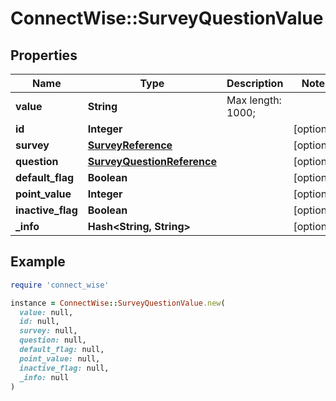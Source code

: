 # ConnectWise::SurveyQuestionValue

## Properties

| Name | Type | Description | Notes |
| ---- | ---- | ----------- | ----- |
| **value** | **String** |  Max length: 1000; |  |
| **id** | **Integer** |  | [optional] |
| **survey** | [**SurveyReference**](SurveyReference.md) |  | [optional] |
| **question** | [**SurveyQuestionReference**](SurveyQuestionReference.md) |  | [optional] |
| **default_flag** | **Boolean** |  | [optional] |
| **point_value** | **Integer** |  | [optional] |
| **inactive_flag** | **Boolean** |  | [optional] |
| **_info** | **Hash&lt;String, String&gt;** |  | [optional] |

## Example

```ruby
require 'connect_wise'

instance = ConnectWise::SurveyQuestionValue.new(
  value: null,
  id: null,
  survey: null,
  question: null,
  default_flag: null,
  point_value: null,
  inactive_flag: null,
  _info: null
)
```

